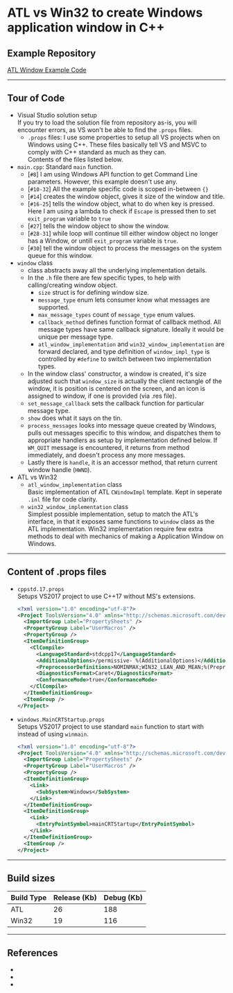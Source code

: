 # ATL vs Win32 to create Windows application window in C++

## Example Repository
[ATL Window Example Code](https://github.com/Roy-Fokker/atl_window_eg)

---
## Tour of Code
- Visual Studio solution setup <br>
  If you try to load the solution file from repository as-is, you will encounter errors, as VS won't be able to find the ```.props``` files.
  - ```.props``` files: I use some properties to setup all VS projects when on Windows using C++. These files basically tell VS and MSVC to comply with C++ standard as much as they can. <br>
  Contents of the files listed below.
- `main.cpp`: Standard ```main``` function.
  - [```#8```] I am using Windows API function to get Command Line parameters. However, this example doesn't use any.
  - [```#10-32```] All the example specific code is scoped in-between ```{}```
  - [```#14```] creates the window object, gives it size of the window and title.
  - [```#16-25```] tells the window object, what to do when key is pressed. Here I am using a lambda to check if ```Escape``` is pressed then to set ```exit_program``` variable to ```true```
  - [```#27```] tells the window object to show the window.
  - [```#28-31```] while loop will continue till either window object no longer has a Window, or untill ```exit_program``` variable is ```true```.
  - [```#30```] tell the window object to process the messages on the system queue for this window.
- `window` class
  - class abstracts away all the underlying implementation details.
  - In the ```.h``` file there are few specific types, to help with calling/creating window object.
    - ```size``` struct is for defining window size.
    - ```message_type``` enum lets consumer know what messages are supported.
    - ```max_message_types``` count of ```message_type``` enum values.
    - ```callback_method``` defines function format of callback method. All message types have same callback signature. Ideally it would be unique per message type.
    - ```atl_window_implementation``` and ```win32_window_implementation``` are forward declared, and type definition of ```window_impl_type``` is controlled by ```#define``` to switch between two implementation types.
  - In the window class' constructor, a window is created, it's size adjusted such that ```window_size``` is actually the client rectangle of the window, it is position is centered on the screen, and an icon is assigned to window, if one is provided (via .res file).
  - ```set_message_callback``` sets the callback function for particular message type.
  - ```show``` does what it says on the tin.
  - ```process_messages``` looks into message queue created by Windows, pulls out messages specific to this window, and dispatches them to appropriate handlers as setup by implementation defined below. If ```WM_QUIT``` message is encountered, it returns from method immediately, and doesn't process any more messages.
  - Lastly there is ```handle```, it is an accessor method, that return current window handle (```HWND```).
- ATL vs Win32
  - `atl_window_implementation` class <br>
    Basic implementation of ATL ```CWindowImpl``` template. Kept in seperate ```.inl``` file for code clarity.
  - `win32_window_implementation` class <br>
    Simplest possible implementation, setup to match the ATL's interface, in that it exposes same functions to ```window``` class as the ATL implementation. Win32 implementation require few extra methods to deal with mechanics of making a Application Window on Windows.

---
## Content of .props files
- `cppstd.17.props` <br>
  Setups VS2017 project to use C++17 without MS's extensions.
  ```xml
  <?xml version="1.0" encoding="utf-8"?>
  <Project ToolsVersion="4.0" xmlns="http://schemas.microsoft.com/developer/msbuild/2003">
    <ImportGroup Label="PropertySheets" />
    <PropertyGroup Label="UserMacros" />
    <PropertyGroup />
    <ItemDefinitionGroup>
      <ClCompile>
        <LanguageStandard>stdcpp17</LanguageStandard>
        <AdditionalOptions>/permissive- %(AdditionalOptions)</AdditionalOptions>
        <PreprocessorDefinitions>NOMINMAX;WIN32_LEAN_AND_MEAN;%(PreprocessorDefinitions)</PreprocessorDefinitions>
        <DiagnosticsFormat>Caret</DiagnosticsFormat>
        <ConformanceMode>true</ConformanceMode>
      </ClCompile>
    </ItemDefinitionGroup>
    <ItemGroup />
  </Project>
  ```
- `windows.MainCRTStartup.props` <br>
  Setups VS2017 project to use standard ```main``` function to start with instead of using ```winmain```.
  ```xml
  <?xml version="1.0" encoding="utf-8"?>
  <Project ToolsVersion="4.0" xmlns="http://schemas.microsoft.com/developer/msbuild/2003">
    <ImportGroup Label="PropertySheets" />
    <PropertyGroup Label="UserMacros" />
    <PropertyGroup />
    <ItemDefinitionGroup>
      <Link>
        <SubSystem>Windows</SubSystem>
      </Link>
    </ItemDefinitionGroup>
    <ItemDefinitionGroup>
      <Link>
        <EntryPointSymbol>mainCRTStartup</EntryPointSymbol>
      </Link>
    </ItemDefinitionGroup>
    <ItemGroup />
  </Project>
  ```
---
## Build sizes
| Build Type | Release (Kb) | Debug (Kb) |
| --- | --- | --- |
| ATL | 26 | 188 |
| Win32 | 19 | 116 |

---
## References
- 
- 
- 
